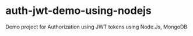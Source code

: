 # auth-jwt-demo-using-nodejs
Demo project for Authorization using JWT tokens using Node.Js, MongoDB
